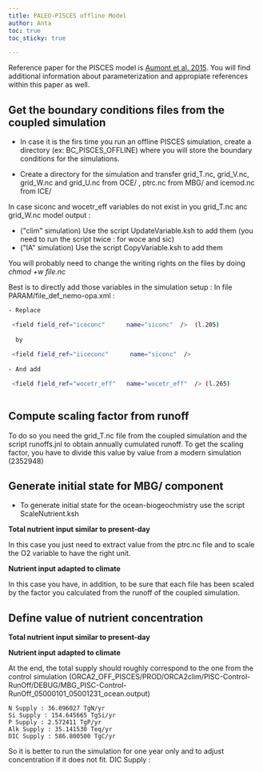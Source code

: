 ```yaml
---
title: PALEO-PISCES offline Model
author: Anta
toc: true
toc_sticky: true

---
```

Reference paper for the PISCES model is [Aumont et al. 2015](https://gmd.copernicus.org/articles/13/3011/2020/gmd-13-3011-2020.html). You will find additional information about parameterization and appropiate references within this paper as well.


## Get the boundary conditions files from the coupled simulation

- In case it is the firs time you run an offline PISCES simulation, create a directory (ex: BC_PISCES_OFFLINE) where you will store the boundary conditions for the simulations. 
 
- Create a directory for the simulation and transfer grid_T.nc, grid_V.nc, grid_W.nc and grid_U.nc from OCE/ , ptrc.nc from MBG/ and icemod.nc from ICE/

In case siconc and wocetr_eff variables do not exist in you grid_T.nc anc grid_W.nc model output :

- ("clim" simulation) Use the script UpdateVariable.ksh to add them (you need to run the script twice : for woce and sic)
- ("IA" simulation) Use the script CopyVariable.ksh to add them 

You will probably need to change the writing rights on the files by doing _chmod +w file.nc_

Best is to directly add those variables in the simulation setup :
In file PARAM/file_def_nemo-opa.xml : 
 
```bash
- Replace 

 <field field_ref="iceconc"      name="siconc"  />  (l.205)
 
  by 
  
 <field field_ref="iiceconc"      name="siconc"  />
 
- And add 

 <field field_ref="wocetr_eff"   name="wocetr_eff"  /> (l.265)
 
```
## Compute scaling factor from runoff

To do so you need the grid_T.nc file from the coupled simulation and the script runoffs.jnl to obtain annually cumulated runoff.
To get the scaling factor, you have to divide this value by value from a modern simulation (2352948)



## Generate initial state for MBG/ component

- To generate initial state for the ocean-biogeochmistry use the script ScaleNutrient.ksh 

__Total nutrient input similar to present-day__

In this case you just need to extract value from the ptrc.nc file and to scale the O2 variable to have the right unit.

__Nutrient input adapted to climate__

In this case you have, in addition, to be sure that each file has been scaled by the factor you calculated from the runoff of the coupled simulation. 

## Define value of nutrient concentration

__Total nutrient input similar to present-day__

__Nutrient input adapted to climate__


At the end, the total supply should roughly correspond to the one from the control simulation (ORCA2_OFF_PISCES/PROD/ORCA2clim/PISC-Control-RunOff/DEBUG/MBG_PISC-Control-RunOff_05000101_05001231_ocean.output)

```
N Supply : 36.096027 TgN/yr
Si Supply : 154.645665 TgSi/yr
P Supply : 2.572411 TgP/yr
Alk Supply : 35.141530 Teq/yr
DIC Supply : 586.800500 TgC/yr
```

So it is better to run the simulation for one year only and to adjust concentration if it does not fit. 
DIC Supply :

